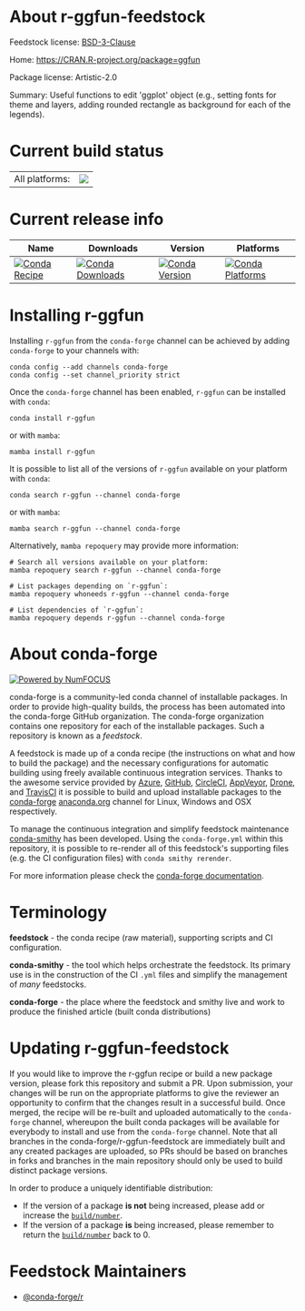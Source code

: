 About r-ggfun-feedstock
=======================

Feedstock license: [BSD-3-Clause](https://github.com/conda-forge/r-ggfun-feedstock/blob/main/LICENSE.txt)

Home: https://CRAN.R-project.org/package=ggfun

Package license: Artistic-2.0

Summary: Useful functions to edit 'ggplot' object (e.g., setting fonts for theme and layers, adding rounded rectangle as background for each of the legends).

Current build status
====================


<table><tr><td>All platforms:</td>
    <td>
      <a href="https://dev.azure.com/conda-forge/feedstock-builds/_build/latest?definitionId=13939&branchName=main">
        <img src="https://dev.azure.com/conda-forge/feedstock-builds/_apis/build/status/r-ggfun-feedstock?branchName=main">
      </a>
    </td>
  </tr>
</table>

Current release info
====================

| Name | Downloads | Version | Platforms |
| --- | --- | --- | --- |
| [![Conda Recipe](https://img.shields.io/badge/recipe-r--ggfun-green.svg)](https://anaconda.org/conda-forge/r-ggfun) | [![Conda Downloads](https://img.shields.io/conda/dn/conda-forge/r-ggfun.svg)](https://anaconda.org/conda-forge/r-ggfun) | [![Conda Version](https://img.shields.io/conda/vn/conda-forge/r-ggfun.svg)](https://anaconda.org/conda-forge/r-ggfun) | [![Conda Platforms](https://img.shields.io/conda/pn/conda-forge/r-ggfun.svg)](https://anaconda.org/conda-forge/r-ggfun) |

Installing r-ggfun
==================

Installing `r-ggfun` from the `conda-forge` channel can be achieved by adding `conda-forge` to your channels with:

```
conda config --add channels conda-forge
conda config --set channel_priority strict
```

Once the `conda-forge` channel has been enabled, `r-ggfun` can be installed with `conda`:

```
conda install r-ggfun
```

or with `mamba`:

```
mamba install r-ggfun
```

It is possible to list all of the versions of `r-ggfun` available on your platform with `conda`:

```
conda search r-ggfun --channel conda-forge
```

or with `mamba`:

```
mamba search r-ggfun --channel conda-forge
```

Alternatively, `mamba repoquery` may provide more information:

```
# Search all versions available on your platform:
mamba repoquery search r-ggfun --channel conda-forge

# List packages depending on `r-ggfun`:
mamba repoquery whoneeds r-ggfun --channel conda-forge

# List dependencies of `r-ggfun`:
mamba repoquery depends r-ggfun --channel conda-forge
```


About conda-forge
=================

[![Powered by
NumFOCUS](https://img.shields.io/badge/powered%20by-NumFOCUS-orange.svg?style=flat&colorA=E1523D&colorB=007D8A)](https://numfocus.org)

conda-forge is a community-led conda channel of installable packages.
In order to provide high-quality builds, the process has been automated into the
conda-forge GitHub organization. The conda-forge organization contains one repository
for each of the installable packages. Such a repository is known as a *feedstock*.

A feedstock is made up of a conda recipe (the instructions on what and how to build
the package) and the necessary configurations for automatic building using freely
available continuous integration services. Thanks to the awesome service provided by
[Azure](https://azure.microsoft.com/en-us/services/devops/), [GitHub](https://github.com/),
[CircleCI](https://circleci.com/), [AppVeyor](https://www.appveyor.com/),
[Drone](https://cloud.drone.io/welcome), and [TravisCI](https://travis-ci.com/)
it is possible to build and upload installable packages to the
[conda-forge](https://anaconda.org/conda-forge) [anaconda.org](https://anaconda.org/)
channel for Linux, Windows and OSX respectively.

To manage the continuous integration and simplify feedstock maintenance
[conda-smithy](https://github.com/conda-forge/conda-smithy) has been developed.
Using the ``conda-forge.yml`` within this repository, it is possible to re-render all of
this feedstock's supporting files (e.g. the CI configuration files) with ``conda smithy rerender``.

For more information please check the [conda-forge documentation](https://conda-forge.org/docs/).

Terminology
===========

**feedstock** - the conda recipe (raw material), supporting scripts and CI configuration.

**conda-smithy** - the tool which helps orchestrate the feedstock.
                   Its primary use is in the construction of the CI ``.yml`` files
                   and simplify the management of *many* feedstocks.

**conda-forge** - the place where the feedstock and smithy live and work to
                  produce the finished article (built conda distributions)


Updating r-ggfun-feedstock
==========================

If you would like to improve the r-ggfun recipe or build a new
package version, please fork this repository and submit a PR. Upon submission,
your changes will be run on the appropriate platforms to give the reviewer an
opportunity to confirm that the changes result in a successful build. Once
merged, the recipe will be re-built and uploaded automatically to the
`conda-forge` channel, whereupon the built conda packages will be available for
everybody to install and use from the `conda-forge` channel.
Note that all branches in the conda-forge/r-ggfun-feedstock are
immediately built and any created packages are uploaded, so PRs should be based
on branches in forks and branches in the main repository should only be used to
build distinct package versions.

In order to produce a uniquely identifiable distribution:
 * If the version of a package **is not** being increased, please add or increase
   the [``build/number``](https://docs.conda.io/projects/conda-build/en/latest/resources/define-metadata.html#build-number-and-string).
 * If the version of a package **is** being increased, please remember to return
   the [``build/number``](https://docs.conda.io/projects/conda-build/en/latest/resources/define-metadata.html#build-number-and-string)
   back to 0.

Feedstock Maintainers
=====================

* [@conda-forge/r](https://github.com/conda-forge/r/)

